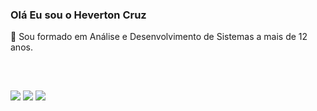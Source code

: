 ### Olá Eu sou o Heverton Cruz
 📘 Sou formado em Análise e Desenvolvimento de Sistemas a mais de 12 anos.</br>

 </br>
  

##
  
<div> 
  <a href="https://instagram.com/hevertonsilvacruz" target="_blank"><img src="https://img.shields.io/badge/-Instagram-%23E4405F?style=for-the-badge&logo=instagram&logoColor=white" target="_blank"></a>
  <a href = "mailto:heverton7@gmail.com"><img src="https://img.shields.io/badge/-Gmail-%23333?style=for-the-badge&logo=gmail&logoColor=white" target="_blank"></a>
  <a href="https://www.linkedin.com/in/heverton-cruz/" target="_blank"><img src="https://img.shields.io/badge/-LinkedIn-%230077B5?style=for-the-badge&logo=linkedin&logoColor=white" target="_blank"></a>
</div>
